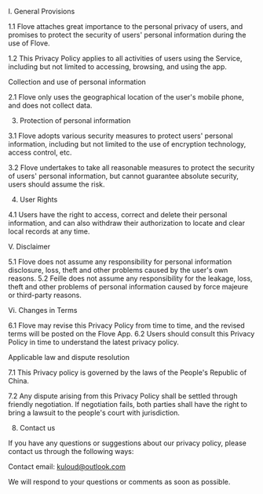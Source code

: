 I. General Provisions

1.1 Flove attaches great importance to the personal privacy of users, and promises to protect the security of users' personal information during the use of Flove.

1.2 This Privacy Policy applies to all activities of users using the Service, including but not limited to accessing, browsing, and using the app.

Collection and use of personal information

2.1 Flove only uses the geographical location of the user's mobile phone, and does not collect data.

3. Protection of personal information

3.1 Flove adopts various security measures to protect users' personal information, including but not limited to the use of encryption technology, access control, etc.

3.2 Flove undertakes to take all reasonable measures to protect the security of users' personal information, but cannot guarantee absolute security, users should assume the risk.

4. User Rights

4.1 Users have the right to access, correct and delete their personal information, and can also withdraw their authorization to locate and clear local records at any time.

V. Disclaimer

5.1 Flove does not assume any responsibility for personal information disclosure, loss, theft and other problems caused by the user's own reasons.
5.2 Feille does not assume any responsibility for the leakage, loss, theft and other problems of personal information caused by force majeure or third-party reasons.

Vi. Changes in Terms

6.1 Flove may revise this Privacy Policy from time to time, and the revised terms will be posted on the Flove App.
6.2 Users should consult this Privacy Policy in time to understand the latest privacy policy.

Applicable law and dispute resolution

7.1 This Privacy policy is governed by the laws of the People's Republic of China.

7.2 Any dispute arising from this Privacy Policy shall be settled through friendly negotiation. If negotiation fails, both parties shall have the right to bring a lawsuit to the people's court with jurisdiction.

8. Contact us

If you have any questions or suggestions about our privacy policy, please contact us through the following ways:

Contact email: kuloud@outlook.com

We will respond to your questions or comments as soon as possible.
 